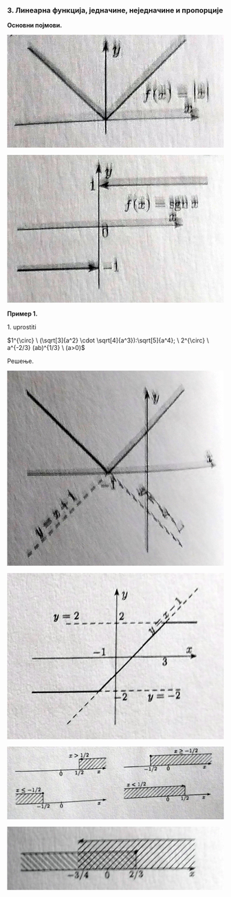 ### 3. **Линеарна функција, једначине, неједначине и пропорције**

**Основни појмови.** 

![abs](s1.jpg "abs")

![sgn](s2.jpg "sgn")

**Пример 1.**

$1.$ uprostiti

$1^{\circ} \ (\sqrt[3]{a^2} \cdot \sqrt[4]{a^3}):\sqrt[5]{a^4}; \ 2^{\circ} \ a^{-2/3} (ab)^{1/3} \ (a>0)$

Решење.

![s3](s3.jpg "s3")

![s4](s4.jpg "s4")

![s5](s5.jpg "s5")

![s6](s6.jpg "s6")
